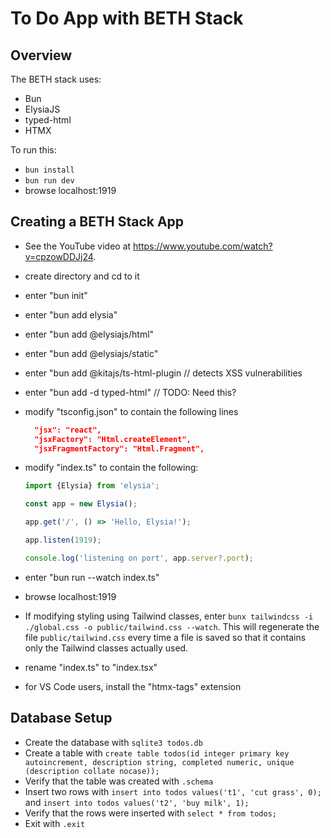 # To Do App with BETH Stack

## Overview

The BETH stack uses:

- Bun
- ElysiaJS
- typed-html
- HTMX

To run this:

- `bun install`
- `bun run dev`
- browse localhost:1919

## Creating a BETH Stack App

- See the YouTube video at https://www.youtube.com/watch?v=cpzowDDJj24.
- create directory and cd to it
- enter "bun init"
- enter "bun add elysia"
- enter "bun add @elysiajs/html"
- enter "bun add @elysiajs/static"
- enter "bun add @kitajs/ts-html-plugin // detects XSS vulnerabilities
- enter "bun add -d typed-html" // TODO: Need this?
- modify "tsconfig.json" to contain the following lines

  ```json
    "jsx": "react",
    "jsxFactory": "Html.createElement",
    "jsxFragmentFactory": "Html.Fragment",
  ```

- modify "index.ts" to contain the following:

  ```ts
  import {Elysia} from 'elysia';

  const app = new Elysia();

  app.get('/', () => 'Hello, Elysia!');

  app.listen(1919);

  console.log('listening on port', app.server?.port);
  ```

- enter "bun run --watch index.ts"
- browse localhost:1919

- If modifying styling using Tailwind classes,
  enter `bunx tailwindcss -i ./global.css -o public/tailwind.css --watch`.
  This will regenerate the file `public/tailwind.css` every time a file is saved
  so that it contains only the Tailwind classes actually used.

- rename "index.ts" to "index.tsx"
- for VS Code users, install the "htmx-tags" extension

## Database Setup

- Create the database with `sqlite3 todos.db`
- Create a table with `create table todos(id integer primary key autoincrement, description string, completed numeric, unique (description collate nocase));`
- Verify that the table was created with `.schema`
- Insert two rows with `insert into todos values('t1', 'cut grass', 0);`
  and `insert into todos values('t2', 'buy milk', 1);`
- Verify that the rows were inserted with `select * from todos;`
- Exit with `.exit`
